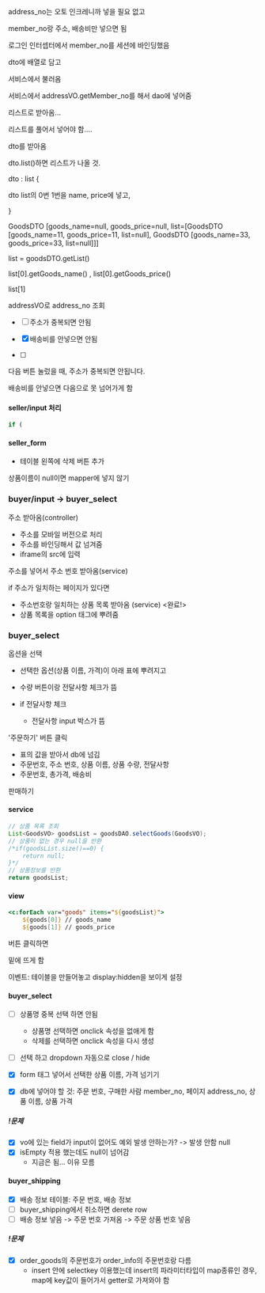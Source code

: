 address_no는 오토 인크레니까 넣을 필요 없고

member_no랑 주소, 배송비만 넣으면 됨



로그인 인터셉터에서 member_no를 세션에 바인딩했음



dto에 배열로 담고

서비스에서 불러옴 

서비스에서 addressVO.getMember_no를 해서 dao에 넣어줌



리스트로 받아옴...

리스트를 풀어서 넣어야 함....

dto를 받아옴

dto.list()하면 리스트가 나올 것.

dto : list {

dto list의 0번 1번을 name, price에 넣고, 

}

GoodsDTO [goods_name=null, goods_price=null, list=[GoodsDTO [goods_name=11, goods_price=11, list=null], GoodsDTO [goods_name=33, goods_price=33, list=null]]]

list = goodsDTO.getList()

list[0].getGoods_name() , list[0].getGoods_price()

 list[1]



addressVO로 address_no 조회



- [ ] 주소가 중복되면 안됨

- [x] 배송비를 안넣으면 안됨
- [ ] 

다음 버튼 눌렀을 때, 주소가 중복되면 안됩니다.

배송비를 안넣으면 다음으로 못 넘어가게 함

#### seller/input 처리

```js
if (
```

#### seller_form

* 테이블 왼쪽에 삭제 버튼 추가



상품이름이 null이면 mapper에 넣지 않기



### buyer/input -> buyer_select

주소 받아옴(controller) 

* 주소를 모바일 버전으로 처리
* 주소를 바인딩해서 값 넘겨줌
* iframe의 src에 입력

주소를 넣어서 주소 번호 받아옴(service)

if 주소가 일치하는 페이지가 있다면

* 주소번호랑 일치하는 상품 목록 받아옴 (service) <완료!>
* 상품 목록을 option 태그에 뿌려줌

### buyer_select

옵션을 선택

* 선택한 옵션(상품 이름, 가격)이 아래 표에 뿌려지고

* 수량 버튼이랑 전달사항 체크가 뜸
* if 전달사항 체크
  * 전달사항 input 박스가 뜸

'주문하기' 버튼 클릭

* 표의 값을 받아서 db에 넘김
* 주문번호, 주소 번호, 상품 이름, 상품 수량, 전달사항
* 주문번호, 총가격, 배송비





판매하기 

#### service

```java
// 상품 목록 조회
List<GoodsVO> goodsList = goodsDAO.selectGoods(GoodsVO);
// 상품이 없는 경우 null을 반환
/*if(goodsList.size()==0) {
    return null;
}*/
// 상품정보를 반환
return goodsList;
```

#### view

```jsp
<c:forEach var="goods" items="${goodsList}">
    ${goods[0]} // goods_name
    ${goods[1]} // goods_price
```

버튼 클릭하면 

밑에 뜨게 함



이벤트: 테이블을 만들어놓고 display:hidden을 보이게 설정

#### buyer_select

- [ ] 상품명 중복 선택 하면 안됨
  * 상품명 선택하면 onclick 속성을 없애게 함
  * 삭제를 선택하면 onclick 속성을 다시 생성
- [ ] 선택 하고 dropdown 자동으로 close / hide


- [x] form 태그 넣어서 선택한 상품 이름, 가격 넘기기
- [x] db에 넣어야 할 것: 주문 번호, 구매한 사람 member_no, 페이지 address_no, 상품 이름, 상품 가격

##### !문제

- [x] vo에 있는 field가 input이 없어도 예외 발생 안하는가? -> 발생 안함 null
- [x] isEmpty 적용 했는데도 null이 넘어감
  * 지금은 됨... 이유 모름

#### buyer_shipping


- [x] 배송 정보 테이블: 주문 번호, 배송 정보
- [ ] buyer_shipping에서 취소하면 derete row
- [ ] 배송 정보 넣음 -> 주문 번호 가져옴 -> 주문 상품 번호 넣음

##### !문제

- [x] order_goods의 주문번호가 order_info의 주문번호랑 다름
  * insert 안에 selectkey 이용했는데  insert의 파라미터타입이 map종류인 경우, map에 key값이 들어가서 getter로 가져와야 함